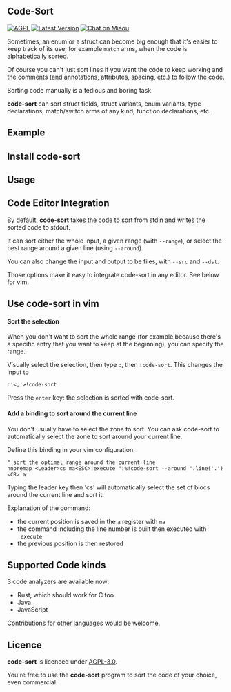 ## Code-Sort

[![AGPL][s2]][l2] [![Latest Version][s1]][l1] [![Chat on Miaou][s4]][l4]

[s1]: https://img.shields.io/crates/v/code-sort.svg
[l1]: https://crates.io/crates/code-sort

[s2]: https://img.shields.io/badge/license-AGPL-blue.svg
[l2]: LICENSE

[s4]: https://miaou.dystroy.org/static/shields/room.svg
[l4]: https://miaou.dystroy.org/3490?code-sort


Sometimes, an enum or a struct can become big enough that it's easier to keep track of its use, for example `match` arms, when the code is alphabetically sorted.

Of course you can't just sort lines if you want the code to keep working and the comments (and annotations, attributes, spacing, etc.) to follow the code.

Sorting code manually is a tedious and boring task.

**code-sort** can sort struct fields, struct variants, enum variants, type declarations, match/switch arms of any kind, function declarations, etc.

## Example


## Install code-sort

## Usage

## Code Editor Integration

By default, **code-sort** takes the code to sort from stdin and writes the sorted code to stdout.

It can sort either the whole input, a given range (with `--range`), or select the best range around a given line (using `--around`).

You can also change the input and output to be files, with `--src` and `--dst`.

Those options make it easy to integrate code-sort in any editor. See below for vim.

## Use code-sort in vim

#### Sort the selection

When you don't want to sort the whole range (for example because there's a specific entry that you want to keep at the beginning), you can specify the range.

Visually select the selection, then type `:`, then `!code-sort`.
This changes the input to

```
:'<,'>!code-sort
```

Press the `enter` key: the selection is sorted with code-sort.

#### Add a binding to sort around the current line

You don't usually have to select the zone to sort.
You can ask code-sort to automatically select the zone to sort around your current line.

Define this binding in your vim configuration:

```
" sort the optimal range around the current line
nnoremap <Leader>cs ma<ESC>:execute ":%!code-sort --around ".line('.')<CR>`a
```

Typing the leader key then 'cs' will automatically select the set of blocs around the current line and sort it.

Explanation of the command:

* the current position is saved in the `a` register with `ma`
* the command including the line number is built then executed with `:execute`
* the previous position is then restored

## Supported Code kinds

3 code analyzers are available now:

* Rust, which should work for C too
* Java
* JavaScript

Contributions for other languages would be welcome.

## Licence

**code-sort** is licenced under [AGPL-3.0](https://www.gnu.org/licenses/agpl-3.0.en.html).

You're free to use the **code-sort** program to sort the code of your choice, even commercial.
